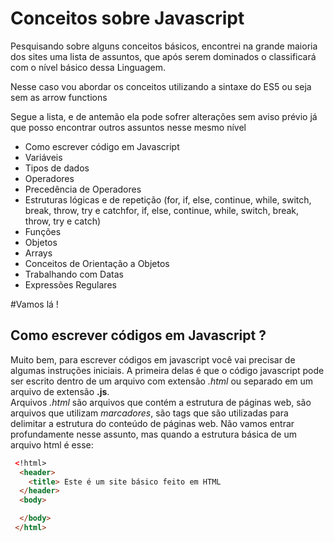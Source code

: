 # Conceitos sobre Javascript

Pesquisando sobre alguns conceitos básicos, encontrei na grande maioria dos sites uma lista de assuntos, que após serem dominados o classificará com o nível básico dessa Linguagem.  

Nesse caso vou abordar os conceitos utilizando a sintaxe do ES5 ou seja sem as arrow functions  

Segue a lista, e de antemão ela pode sofrer alterações sem aviso prévio já que posso encontrar outros assuntos nesse mesmo nível  
- Como escrever código em Javascript
- Variáveis
- Tipos de dados
- Operadores
- Precedência de Operadores
- Estruturas lógicas e de repetição (for, if, else, continue, while, switch, break, throw, try e catchfor, if, else, continue, while, switch, break, throw, try e catch)
- Funções
- Objetos
- Arrays
- Conceitos de Orientação a Objetos
- Trabalhando com Datas
- Expressões Regulares

#Vamos lá !

## Como escrever códigos em Javascript ?

Muito bem, para escrever códigos em javascript você vai precisar de algumas instruções iniciais. A primeira delas é que o código javascript pode ser escrito dentro de um arquivo com extensão *.html* ou separado em um arquivo de extensão **.js**.  
Arquivos *.html* são arquivos que contém a estrutura de páginas web, são arquivos que utilizam *marcadores*, são tags que são utilizadas para delimitar a estrutura do conteúdo de páginas web. Não vamos entrar profundamente nesse assunto, mas quando a estrutura básica de um arquivo html é esse:  

```html
 <!html>
  <header>
    <title> Este é um site básico feito em HTML
  </header>
  <body>

  </body>
 </html>
